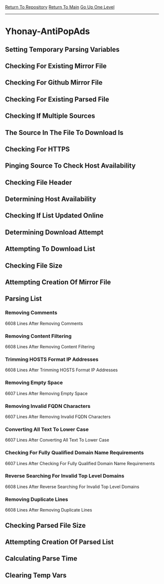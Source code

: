 [Return To Repository](https://github.com/deathbybandaid/piholeparser/)
[Return To Main](https://github.com/deathbybandaid/piholeparser/blob/master/RecentRunLogs/Mainlog.md)
[Go Up One Level](https://github.com/deathbybandaid/piholeparser/blob/master/RecentRunLogs/TopLevelScripts/30-Processing-External-Blacklists.md)
____________________________________
# Yhonay-AntiPopAds
## Setting Temporary Parsing Variables
## Checking For Existing Mirror File
## Checking For Github Mirror File
## Checking For Existing Parsed File
## Checking If Multiple Sources
## The Source In The File To Download Is
## Checking For HTTPS
## Pinging Source To Check Host Availability
## Checking File Header
## Determining Host Availability
## Checking If List Updated Online
## Determining Download Attempt
## Attempting To Download List
## Checking File Size
## Attempting Creation Of Mirror File
## Parsing List
### Removing Comments
6608 Lines After Removing Comments
### Removing Content Filtering
6608 Lines After Removing Content Filtering
### Trimming HOSTS Format IP Addresses
6608 Lines After Trimming HOSTS Format IP Addresses
### Removing Empty Space
6607 Lines After Removing Empty Space
### Removing Invalid FQDN Characters
6607 Lines After Removing Invalid FQDN Characters
### Converting All Text To Lower Case
6607 Lines After Converting All Text To Lower Case
### Checking For Fully Qualified Domain Name Requirements
6607 Lines After Checking For Fully Qualified Domain Name Requirements
### Reverse Searching For Invalid Top Level Domains
6608 Lines After Reverse Searching For Invalid Top Level Domains
### Removing Duplicate Lines
6608 Lines After Removing Duplicate Lines
## Checking Parsed File Size
## Attempting Creation Of Parsed List
## Calculating Parse Time
## Clearing Temp Vars
